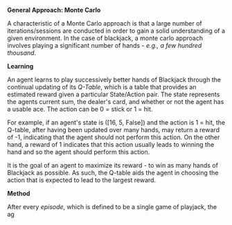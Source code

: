 
**General Approach: Monte Carlo**

A characteristic of a Monte Carlo approach is that a large number of iterations/sessions are conducted in order to gain a solid understanding of a given environment. In the case of blackjack, a monte carlo approach involves playing a significant number of hands - *e.g., a few hundred thousand*.

**Learning**

An agent learns to play successively better hands of Blackjack through the continual updating of its *Q-Table*, which is a table that provides an estimated reward given a particular State/Action pair. The state represents the agents current sum, the dealer's card, and whether or not the agent has a usable ace. The action can be 0 = stick or 1 = hit.

For example, if an agent's state is ([16, 5, False]) and the action is 1 = hit, the Q-table, after having been updated over many hands, may return a reward of -1, indicating that the agent should not perform this action. On the other hand, a reward of 1 indicates that this action usually leads to winning the hand and so the agent should perform this action. 

It is the goal of an agent to maximize its reward - to win as many hands of Blackjack as possible. As such, the Q-table aids the agent in choosing the action that is expected to lead to the largest reward. 

**Method**




After every *episode*, which is defined to be a single game of playjack, the ag
